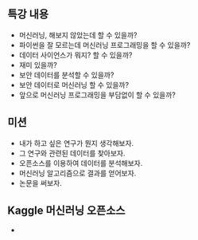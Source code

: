 ## 특강 내용
* 머신러닝, 해보지 않았는데 할 수 있을까?
* 파이썬을 잘 모르는데 머신러닝 프로그래밍을 할 수 있을까?
* 데이터 사이언스가 뭐지? 할 수 있을까?
* 재미 있을까?
* 보안 데이터를 분석할 수 있을까?
* 보안 데이터로 머신러닝 할 수 있을까? 
* 앞으로 머신러닝 프로그래밍을 부담없이 할 수 있을까?

## 미션 
* 내가 하고 싶은 연구가 뭔지 생각해보자.
* 그 연구와 관련된 데이터를 찾아보자.
* 오픈소스를 이용하여 데이터를 분석해보자.
* 머신러닝 알고리즘으로 결과를 얻어보자.
* 논문을 써보자. 

## Kaggle 머신러닝 오픈소스
* 



